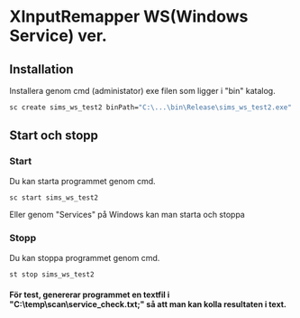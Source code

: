 # XInputRemapper WS(Windows Service) ver.

## Installation
Installera genom cmd (administator) exe filen som ligger i "bin" katalog.
```bash
sc create sims_ws_test2 binPath="C:\...\bin\Release\sims_ws_test2.exe"
```

## Start och stopp
### Start
Du kan starta programmet genom cmd.
```bash
sc start sims_ws_test2
```
Eller genom "Services" på Windows kan man starta och stoppa

### Stopp
Du kan stoppa programmet genom cmd.
```bash
st stop sims_ws_test2
```

#### För test, genererar programmet en textfil i "C:\\temp\\scan\\service_check.txt;" så att man kan kolla resultaten i text.
